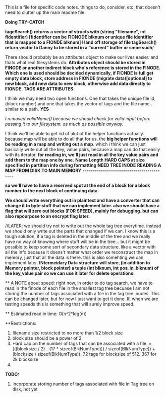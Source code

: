 This is a file for specific code notes. things to do, consider, etc, that doesn't need to clutter up the main readme file.

**Doing TRY-CATCH** 

**tageSearch() returns a vector of structs with (string "filename", int fidentifier) [fidentifier can be FIONODE blknum or unique file identifier that is mapped to a FIONDE blknum]** 
**Hand off storage of file tagSearch() return vector to Danny to be stored in a "current" buffer or smoe such**/

There should probably be an attributes object to make our lives easier. and thats what real filesystems do.
**Attributes object should be stored in FINODE or another indirect block who's reference is stored in the FINODE.  Which one is used should be decided dynamically, if FIONDE is full get empty data block, store address in FIONDE (migrate data)[optional] to new block, add new data to new block, otherwise add data directly to FIONDE.  TAGS ARE ATTRIBUTES**

I think we may need two open functions. One that takes the unique file id,(block number) and one that takes the vector of tags and the file name . similar to a path. **YES**

*I removed validName() because we should check for valid input before passing it to our filesystem. as much as possible anyway.*

I think we'll be able to get rid of alot of the helper functions actually. because map will be able to do all that for us. the **big helper functions will be reading in a map and writing out a map**. which i think we can just basically write out all the key, value pairs, because a map can do that easily with its iterator. **for reading in, we'll just read in all the key value pairs and add them to the map one by one.** 
**Name Length HARD CAPS at size specified in partition info during formatting**
**NEED TREE INODE**
**READING A MAP FROM DISK TO MAIN MEMORY**
**------------------------------------------**

 **so we'll have to have a reserved spot at the end of a block for a block number to the next block of continuing data.** 

**We should write everything out in plaintext and have a converter that can change it to byte stuff that we can implement later. also we should have a flag that will zero out blocks (FOR SPEED), mainly for debugging. but can also repourpose to an encrypt flag later.** 



//LATER: we should try not to write out the whole tag tree everytime. instead we should only write out the parts that changed if we can. I know this is a tough solution, if a tag is deleted in the middle of the tree and we really have no way of knowing where stuff will be in the tree... but it might be possible to keep some sort of secondary data structure, like a vector with all the info because it doens't matter what order we reconstruct the map in memory, just that all the data is there. this is also somehting we can implement later.
**INtermeidary Data structure will store, (in addition to Memory pointer, block pointer) a tuple (int blknum, int pos_in_blknum) of the key_value pair so we can use it later for delete operations.** 

** A NOTE about speed: 
 right now, in order to do tag search, we have to read in the finode of each file in the smallest tag tree becuase I am not storing the number of tags associated with a file in the tag tree inodes. This can be changed later, but for now I just want to get it done. If, when we are testing speeds this is something that will surely improve speed.

** Estimated read in time:
O(n^2*log(n))

**Restrictions:
1. filename size restricted to no more than 1/2 block size
2. block size should be a power of 2
3. Hard cap on the number of tags that can be associated with a file. = (((blocksize / 2) - (17 * sizeof(BlkNumType))) / sizeof(BlkNumType)) + (blocksize / sizeof(BlkNumType)). 72 tags for blocksize of 512. 367 for 2k blocksize
4. 

**TODO:**
1. Incorporate storing number of tags associated with file in Tag tree on disk, not yet

